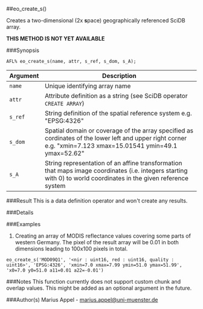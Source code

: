 ##eo_create_s()

Creates a two-dimensional (2x **s**pace) geographically referenced SciDB array.

**THIS METHOD IS NOT YET AVAILABLE**

###Synopsis
```
AFL% eo_create_s(name, attr, s_ref, s_dom, s_A);
```

Argument   | Description 
--------   | ------------
`name`     | Unique identifying array name 
`attr`     | Attribute definition as a string (see SciDB operator `CREATE ARRAY`)
`s_ref`    | String definition of the spatial reference system e.g. "EPSG:4326"
`s_dom`    | Spatial domain or coverage of the array specified as cordinates of the lower left and upper right corner e.g. "xmin=7.123 xmax=15.01541 ymin=49.1 ymax=52.62"
`s_A`      | String representation of an affine transformation that maps image coordinates (i.e. integers starting with 0) to world coordinates in the given reference system



###Result
This is a data definition operator and won't create any results.

###Details




###Examples
1. Creating an array of MODIS reflectance values covering some parts of western Germany. The pixel of the result array will be 0.01 in both dimensions leading to 100x100 pixels in total.
```
eo_create_s('MOD09Q1', '<nir : uint16, red : uint16, quality : uint16>', 'EPSG:4326', 'xmin=7.0 xmax=7.99 ymin=51.0 ymax=51.99', 'x0=7.0 y0=51.0 a11=0.01 a22=-0.01')  
```

<!--
2. TODO
```
TODO
```
-->

###Notes
This function currently does not support custom chunk and overlap values. This might be added as an optional argument in the future.

###Author(s)
Marius Appel - <marius.appel@uni-muenster.de>